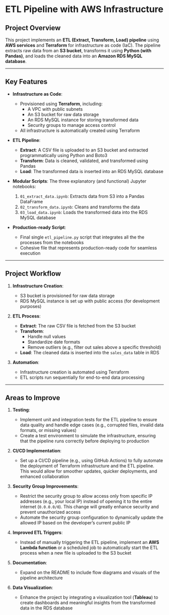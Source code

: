 # **ETL Pipeline with AWS Infrastructure**

## **Project Overview**
This project implements an **ETL (Extract, Transform, Load) pipeline** using **AWS services** and **Terraform** for infrastructure as code (IaC). The pipeline extracts raw data from an **S3 bucket**, transforms it using **Python (with Pandas)**, and loads the cleaned data into an **Amazon RDS MySQL database**.

---

## **Key Features**
- **Infrastructure as Code**:
  - Provisioned using **Terraform**, including:
    - A VPC with public subnets
    - An S3 bucket for raw data storage
    - An RDS MySQL instance for storing transformed data
    - Security groups to manage access control
  - All infrastructure is automatically created using Terraform

- **ETL Pipeline**:
  - **Extract**: A CSV file is uploaded to an S3 bucket and extracted programmatically using Python and Boto3
  - **Transform**: Data is cleaned, validated, and transformed using Pandas
  - **Load**: The transformed data is inserted into an RDS MySQL database

- **Modular Scripts**: The three explanatory (and functional) Jupyter notebooks:
  1. `01_extract_data.ipynb`: Extracts data from S3 into a Pandas DataFrame
  2. `02_transform_data.ipynb`: Cleans and transforms the data
  3. `03_load_data.ipynb`: Loads the transformed data into the RDS MySQL database
- **Production-ready Script**:
  - Final single `etl_pipeline.py` script that integrates all the the processes from the notebooks
  - Cohesive file that represents production-ready code for seamless execution
---

## **Project Workflow**

1. **Infrastructure Creation**:
   - S3 bucket is provisioned for raw data storage
   - RDS MySQL instance is set up with public access (for development purposes)

2. **ETL Process**:
   - **Extract**: The raw CSV file is fetched from the S3 bucket
   - **Transform**:
     - Handle null values
     - Standardize date formats
     - Remove outliers (e.g., filter out sales above a specific threshold)
   - **Load**: The cleaned data is inserted into the `sales_data` table in RDS

3. **Automation**:
   - Infrastructure creation is automated using Terraform
   - ETL scripts run sequentially for end-to-end data processing

---

## **Areas to Improve**

1. **Testing**:
   - Implement unit and integration tests for the ETL pipeline to ensure data quality and handle edge cases (e.g., corrupted files, invalid data formats, or missing values)
   - Create a test environment to simulate the infrastructure, ensuring that the pipeline runs correctly before deploying to production

2. **CI/CD Implementation**:
   - Set up a CI/CD pipeline (e.g., using GitHub Actions) to fully automate the deployment of Terraform infrastructure and the ETL pipeline. This would allow for smoother updates, quicker deployments, and enhanced collaboration

3. **Security Group Improvements**:
   - Restrict the security group to allow access only from specific IP addresses (e.g., your local IP) instead of opening it to the entire internet (`0.0.0.0/0`). This change will greatly enhance security and prevent unauthorized access
   - Automate the security group configuration to dynamically update the allowed IP based on the developer’s current public IP

4. **Improved ETL Triggers**:
   - Instead of manually triggering the ETL pipeline, implement an **AWS Lambda function** or a scheduled job to automatically start the ETL process when a new file is uploaded to the S3 bucket

5. **Documentation**:
   - Expand on the README to include flow diagrams and visuals of the pipeline architecture

6. **Data Visualization**:
    - Enhance the project by integrating a visualization tool (**Tableau**) to create dashboards and meaningful insights from the transformed data in the RDS database

